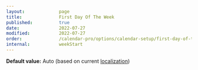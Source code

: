 ```yaml
---
layout:             page
title:              First Day Of The Week
published:          true
date:               2022-07-27
modified:           2022-07-27
order:              /calendar-pro/options/calendar-setup/first-day-of-the-week
internal:           weekStart
---
```

**Default value:** Auto (based on current [localization](../localization/index.md))